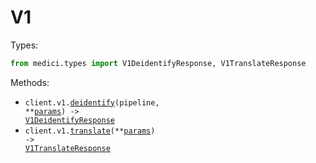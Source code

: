 # V1

Types:

```python
from medici.types import V1DeidentifyResponse, V1TranslateResponse
```

Methods:

- <code title="post /api/v1/deidentify/{pipeline}">client.v1.<a href="./src/medici/resources/v1.py">deidentify</a>(pipeline, \*\*<a href="src/medici/types/v1_deidentify_params.py">params</a>) -> <a href="./src/medici/types/v1_deidentify_response.py">V1DeidentifyResponse</a></code>
- <code title="post /api/v1/translate">client.v1.<a href="./src/medici/resources/v1.py">translate</a>(\*\*<a href="src/medici/types/v1_translate_params.py">params</a>) -> <a href="./src/medici/types/v1_translate_response.py">V1TranslateResponse</a></code>
